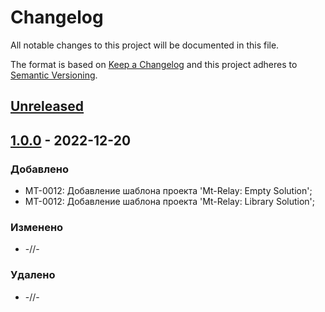 # Changelog

All notable changes to this project will be documented in this file.

The format is based on [Keep a Changelog](http://keepachangelog.com/ru/1.0.0/) and this project adheres to [Semantic Versioning](https://semver.org/lang/ru/spec/v2.0.0.html).

## [Unreleased]

## [1.0.0] - 2022-12-20
### Добавлено
- MT-0012: Добавление шаблона проекта 'Mt-Relay: Empty Solution';
- MT-0012: Добавление шаблона проекта 'Mt-Relay: Library Solution';

### Изменено
- -//-

### Удалено
- -//-

[Unreleased]: https://github.com/g-aa/mt-dotnet-templates/tree/develop
[1.0.0]: https://github.com/g-aa/mt-dotnet-templates/tree/main